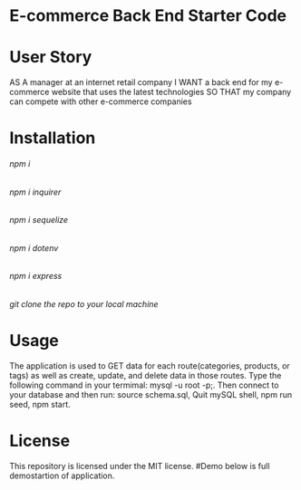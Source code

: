 # E-commerce Back End Starter Code

# User Story
AS A manager at an internet retail company
I WANT a back end for my e-commerce website that uses the latest technologies
SO THAT my company can compete with other e-commerce companies

# Installation
###### npm i
###### npm i inquirer
###### npm i sequelize
###### npm i dotenv
###### npm i express
###### git clone the repo to your local machine

# Usage
The application is used to GET data for each route(categories, products, or tags) as well as create, update, and delete data in those routes.
Type the following command in your termimal: mysql -u root -p;. 
Then connect to your database and then run:
source schema.sql,
Quit mySQL shell,
npm run seed,
npm start.

# License
This repository is licensed under the MIT license.
#Demo
below is full demostartion of application.
